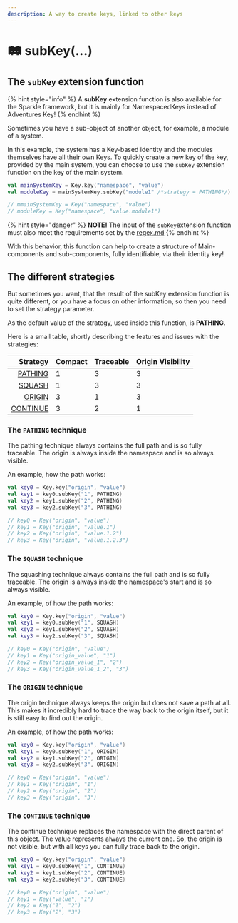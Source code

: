 ```yaml
---
description: A way to create keys, linked to other keys
---
```


# 🛤 subKey(...)

## The `subKey` extension function

{% hint style="info" %}
A **subKey** extension function is also available for the Sparkle framework, but it is mainly for NamespacedKeys instead of Adventures Key!
{% endhint %}

Sometimes you have a sub-object of another object, for example, a module of a system.

In this example, the system has a Key-based identity and the modules themselves have all their own Keys. To quickly create a new key of the key, provided by the main system, you can choose to use the `subKey` extension function on the key of the main system.

```kotlin
val mainSystemKey = Key.key("namespace", "value")
val moduleKey = mainSystemKey.subKey("module1" /*strategy = PATHING*/)

// mmainSystemKey = Key("namespace", "value")
// moduleKey = Key("namespace", "value.module1")
```

{% hint style="danger" %}
**NOTE!** The input of the `subKey`extension function must also meet the requirements set by the [regex.md](regex.md "mention")
{% endhint %}

With this behavior, this function can help to create a structure of Main-components and sub-components, fully identifiable, via their identity key!

## The different strategies

But sometimes you want, that the result of the subKey extension function is quite different, or you have a focus on other information, so then you need to set the strategy parameter.

As the default value of the strategy, used inside this function, is **PATHING**.

Here is a small table, shortly describing the features and issues with the strategies:

<table><thead><tr><th align="right">Strategy</th><th data-type="rating" data-max="3">Compact</th><th data-type="rating" data-max="3">Traceable</th><th data-type="rating" data-max="3">Origin Visibility</th></tr></thead><tbody><tr><td align="right"><a href="subkey-....md#the-pathing-technique">PATHING</a></td><td>1</td><td>3</td><td>3</td></tr><tr><td align="right"><a href="subkey-....md#undefined">SQUASH</a></td><td>1</td><td>3</td><td>3</td></tr><tr><td align="right"><a href="subkey-....md#undefined">ORIGIN</a></td><td>3</td><td>1</td><td>3</td></tr><tr><td align="right"><a href="subkey-....md#undefined">CONTINUE</a></td><td>3</td><td>2</td><td>1</td></tr></tbody></table>



### The `PATHING` technique

The pathing technique always contains the full path and is so fully traceable. The origin is always inside the namespace and is so always visible.

An example, how the path works:

```kotlin
val key0 = Key.key("origin", "value")
val key1 = key0.subKey("1", PATHING)
val key2 = key1.subKey("2", PATHING)
val key3 = key2.subKey("3", PATHING)

// key0 = Key("origin", "value")
// key1 = Key("origin", "value.1")
// key2 = Key("origin", "value.1.2")
// key3 = Key("origin", "value.1.2.3")
```

### The `SQUASH` technique

The squashing technique always contains the full path and is so fully traceable. The origin is always inside the namespace's start and is so always visible.

An example, of how the path works:

```kotlin
val key0 = Key.key("origin", "value")
val key1 = key0.subKey("1", SQUASH)
val key2 = key1.subKey("2", SQUASH)
val key3 = key2.subKey("3", SQUASH)

// key0 = Key("origin", "value")
// key1 = Key("origin_value", "1")
// key2 = Key("origin_value_1", "2")
// key3 = Key("origin_value_1_2", "3")
```

### The `ORIGIN` technique

The origin technique always keeps the origin but does not save a path at all. This makes it incredibly hard to trace the way back to the origin itself, but it is still easy to find out the origin.

An example, of how the path works:

```kotlin
val key0 = Key.key("origin", "value")
val key1 = key0.subKey("1", ORIGIN)
val key2 = key1.subKey("2", ORIGIN)
val key3 = key2.subKey("3", ORIGIN)

// key0 = Key("origin", "value")
// key1 = Key("origin", "1")
// key2 = Key("origin", "2")
// key3 = Key("origin", "3")
```

### The `CONTINUE` technique

The continue technique replaces the namespace with the direct parent of this object. The value represents always the current one. So, the origin is not visible, but with all keys you can fully trace back to the origin.

```kotlin
val key0 = Key.key("origin", "value")
val key1 = key0.subKey("1", CONTINUE)
val key2 = key1.subKey("2", CONTINUE)
val key3 = key2.subKey("3", CONTINUE)

// key0 = Key("origin", "value")
// key1 = Key("value", "1")
// key2 = Key("1", "2")
// key3 = Key("2", "3")
```
